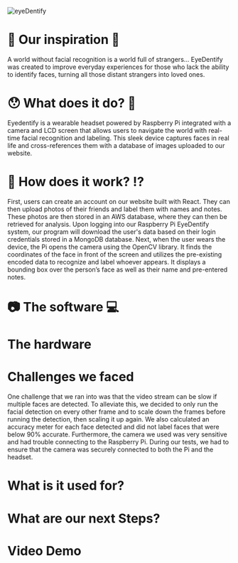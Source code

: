 ![eyeDentify](https://github.com/asyf16/eyeDentify/assets/144833617/3efeaa49-caa6-49c4-ae50-1d511d701d11)

# 📣 Our inspiration 🎉
A world without facial recognition is a world full of strangers... EyeDentify was created to improve everyday experiences for those who lack the ability to identify faces, turning all those distant strangers into loved ones.

# 😯 What does it do? 🤔
Eyedentify is a wearable headset powered by Raspberry Pi integrated with a camera and LCD screen that allows users to navigate the world with real-time facial recognition and labeling. This sleek device captures faces in real life and cross-references them with a database of images uploaded to our website.

# 🧠 How does it work? ⁉️
First, users can create an account on our website built with React. They can then upload photos of their friends and label them with names and notes. These photos are then stored in an AWS database, where they can then be retrieved for analysis. Upon logging into our Raspberry Pi EyeDentify system, our program will download the user's data based on their login credentials stored in a MongoDB database. Next, when the user wears the device, the Pi opens the camera using the OpenCV library. It finds the coordinates of the face in front of the screen and utilizes the pre-existing encoded data to recognize and label whoever appears. It displays a bounding box over the person’s face as well as their name and pre-entered notes.

# 📷 The software 💻

# The hardware

# Challenges we faced
One challenge that we ran into was that the video stream can be slow if multiple faces are detected. To alleviate this, we decided to only run the facial detection on every other frame and to scale down the frames before running the detection, then scaling it up again. We also calculated an accuracy meter for each face detected and did not label faces that were below 90% accurate. Furthermore, the camera we used was very sensitive and had trouble connecting to the Raspberry Pi. During our tests, we had to ensure that the camera was securely connected to both the Pi and the headset. 

# What is it used for?

# What are our next Steps?

# Video Demo


